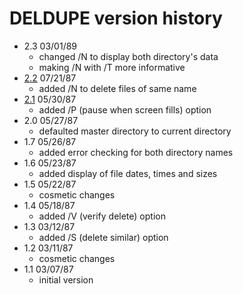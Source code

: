 # DELDUPE version history

- 2.3 03/01/89
  - changed /N to display both directory's data
  - making /N with /T more informative
- [2.2](2.2) 07/21/87
  - added /N to delete files of same name
- [2.1](2.1) 05/30/87
  - added /P (pause when screen fills) option
- 2.0 05/27/87
  - defaulted master directory to current directory
- 1.7 05/26/87
  - added error checking for both directory names
- 1.6 05/23/87
  - added display of file dates, times and sizes
- 1.5 05/22/87
  - cosmetic changes
- 1.4 05/18/87
  - added /V (verify delete) option
- 1.3 03/12/87
  - added /S (delete similar) option
- 1.2 03/11/87
  - cosmetic changes
- 1.1 03/07/87
  - initial version

